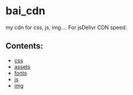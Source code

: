 # bai_cdn
my cdn for css, js, img....
For jsDelivr CDN speed.
## Contents:
- [css](/css)
- [assets](/assets)
- [fonts](/fonts)
- [js](/js)
- [img](/img)
